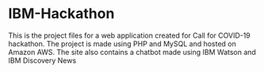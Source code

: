 # IBM-Hackathon
 
This is the project files for a web application created for Call for COVID-19 hackathon. 
The project is made using PHP and MySQL and hosted on Amazon AWS. The site also contains a chatbot made using IBM Watson and IBM Discovery News
